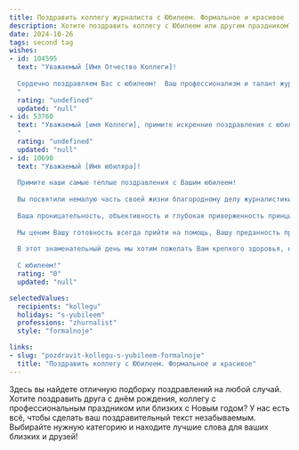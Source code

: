 ```yaml
---
title: Поздравить коллегу журналиста с Юбилеем. Формальное и красивое
description: Хотите поздравить коллегу с Юбилеем или другим праздником? Наш ИИ создаст незабываемое поздравление, а вы обязательно выделитесь среди других.  
date: 2024-10-26
tags: second tag
wishes:
- id: 104595
  text: "Уважаемый [Имя Отчество Коллеги]!
  
  Сердечно поздравляем Вас с юбилеем!  Ваш профессионализм и талант журналиста вызывают глубокое уважение.  Пусть Ваш дальнейший творческий путь будет полон ярких событий, интересных материалов и заслуженного признания.  Желаем Вам крепкого здоровья, благополучия и  новых профессиональных успехов!
  "
  rating: "undefined"
  updated: "null"
- id: 53760
  text: "Уважаемый [имя Коллеги], примите искренние поздравления с юбилеем! Желаем Вам новых творческих успехов, интересных историй и неизменной жажды познания. Пусть Ваше перо всегда будет острым, а слова - точными и вдохновенными. Пусть каждый день будет полон ярких событий, которые Вы сможете рассказать миру!
  "
  rating: "undefined"
  updated: "null"
- id: 10690
  text: "Уважаемый [Имя юбиляра]!
  
  Примите наши самые теплые поздравления с Вашим юбилеем!
  
  Вы посвятили немалую часть своей жизни благородному делу журналистики, и за эти годы Вы стали для нас не только уважаемым коллегой, но и верным товарищем, мудрым наставником и источником вдохновения.
  
  Ваша проницательность, объективность и глубокая приверженность принципам истины всегда отличали Вас как выдающегося профессионала. С помощью Вашего пера общественность узнавала о самых важных событиях, а Ваши материалы задавали тон общественной дискуссии.
  
  Мы ценим Вашу готовность всегда прийти на помощь, Вашу преданность профессии и Вашу способность видеть суть вещей. Мы уверены, что еще множество ярких журналистских проектов ждет Вас впереди.
  
  В этот знаменательный день мы хотим пожелать Вам крепкого здоровья, неиссякаемого творческого энтузиазма, новых свершений и безоговорочной поддержки со стороны Ваших коллег, друзей и близких.
  
  С юбилеем!"
  rating: "0"
  updated: "null"

selectedValues:
  recipients: "kollegu"
  holidays: "s-yubileem"
  professions: "zhurnalist"
  style: "formalnoje"

links:
- slug: "pozdravit-kollegu-s-yubileem-formalnoje"
  title: "Поздравить коллегу с Юбилеем. Формальное и красивое"
---
```


Здесь вы найдете отличную подборку поздравлений на любой случай. 
Хотите поздравить друга с днём рождения, коллегу с профессиональным праздником или близких с Новым годом? У нас есть всё, чтобы сделать ваш поздравительный текст незабываемым. Выбирайте нужную категорию и находите лучшие слова для ваших близких и друзей!
